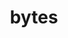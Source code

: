 ---
layout: default
title: bytes
parent: Standard Library
nav_order: 2
permalink: /standard/bytes
---